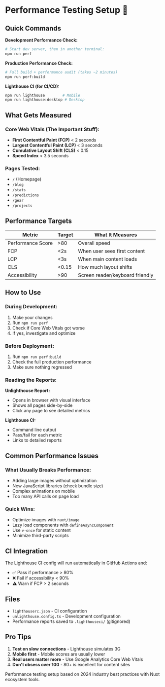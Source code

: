 # Performance Testing Setup 🚀

## Quick Commands

**Development Performance Check:**
```bash
# Start dev server, then in another terminal:
npm run perf
```

**Production Performance Check:**
```bash
# Full build + performance audit (takes ~2 minutes)
npm run perf:build
```

**Lighthouse CI (for CI/CD):**
```bash
npm run lighthouse        # Mobile
npm run lighthouse:desktop # Desktop
```

## What Gets Measured

### Core Web Vitals (The Important Stuff):
- **First Contentful Paint (FCP)** < 2 seconds
- **Largest Contentful Paint (LCP)** < 3 seconds  
- **Cumulative Layout Shift (CLS)** < 0.15
- **Speed Index** < 3.5 seconds

### Pages Tested:
- `/` (Homepage)
- `/blog` 
- `/stats`
- `/predictions`
- `/gear`
- `/projects`

## Performance Targets

| Metric | Target | What It Measures |
|--------|--------|------------------|
| Performance Score | >80 | Overall speed |
| FCP | <2s | When user sees first content |
| LCP | <3s | When main content loads |
| CLS | <0.15 | How much layout shifts |
| Accessibility | >90 | Screen reader/keyboard friendly |

## How to Use

### During Development:
1. Make your changes
2. Run `npm run perf` 
3. Check if Core Web Vitals got worse
4. If yes, investigate and optimize

### Before Deployment:
1. Run `npm run perf:build`
2. Check the full production performance
3. Make sure nothing regressed

### Reading the Reports:

**Unlighthouse Report:**
- Opens in browser with visual interface
- Shows all pages side-by-side
- Click any page to see detailed metrics

**Lighthouse CI:**
- Command line output
- Pass/fail for each metric
- Links to detailed reports

## Common Performance Issues

### What Usually Breaks Performance:
- Adding large images without optimization
- New JavaScript libraries (check bundle size)
- Complex animations on mobile
- Too many API calls on page load

### Quick Wins:
- Optimize images with `nuxt/image`
- Lazy load components with `defineAsyncComponent`
- Use `v-once` for static content
- Minimize third-party scripts

## CI Integration

The Lighthouse CI config will run automatically in GitHub Actions and:
- ✅ Pass if performance > 80%
- ❌ Fail if accessibility < 90%
- ⚠️  Warn if FCP > 2 seconds

## Files

- `lighthouserc.json` - CI configuration
- `unlighthouse.config.ts` - Development configuration
- Performance reports saved to `.lighthouseci/` (gitignored)

## Pro Tips

1. **Test on slow connections** - Lighthouse simulates 3G
2. **Mobile first** - Mobile scores are usually lower
3. **Real users matter more** - Use Google Analytics Core Web Vitals
4. **Don't obsess over 100** - 80+ is excellent for content sites

Performance testing setup based on 2024 industry best practices with Nuxt ecosystem tools.